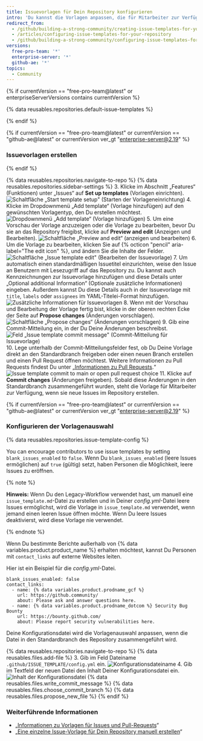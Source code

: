 ```yaml
---
title: Issuevorlagen für Dein Repository konfigurieren
intro: 'Du kannst die Vorlagen anpassen, die für Mitarbeiter zur Verfügung stehen, wenn sie neue Issues in Deinem Repository eröffnen.'
redirect_from:
  - /github/building-a-strong-community/creating-issue-templates-for-your-repository
  - /articles/configuring-issue-templates-for-your-repository
  - /github/building-a-strong-community/configuring-issue-templates-for-your-repository
versions:
  free-pro-team: '*'
  enterprise-server: '*'
  github-ae: '*'
topics:
  - Community
---
```


{% if currentVersion == "free-pro-team@latest" or enterpriseServerVersions contains currentVersion %}

{% data reusables.repositories.default-issue-templates %}

{% endif %}

{% if currentVersion == "free-pro-team@latest" or currentVersion == "github-ae@latest" or currentVersion ver_gt "enterprise-server@2.19" %}

### Issuevorlagen erstellen

{% endif %}

{% data reusables.repositories.navigate-to-repo %}
{% data reusables.repositories.sidebar-settings %}
3. Klicke im Abschnitt „Features“ (Funktionen) unter „Issues“ auf **Set up templates** (Vorlagen einrichten). ![Schaltfläche „Start template setup" (Starten der Vorlageneinrichtung)](/assets/images/help/repository/set-up-templates.png)
4. Klicke im Dropdownmenü „Add template“ (Vorlage hinzufügen) auf den gewünschten Vorlagentyp, den Du erstellen möchtest. ![Dropdownmenü „Add template“ (Vorlage hinzufügen)](/assets/images/help/repository/add-template-drop-down-menu.png)
5. Um eine Vorschau der Vorlage anzuzeigen oder die Vorlage zu bearbeiten, bevor Du sie an das Repository freigibst, klicke auf **Preview and edit** (Anzeigen und Bearbeiten). ![Schaltfläche „Preview and edit“ (anzeigen und bearbeiten)](/assets/images/help/repository/preview-and-edit-button.png)
6. Um die Vorlage zu bearbeiten, klicken Sie auf {% octicon "pencil" aria-label="The edit icon" %}, und ändern Sie die Inhalte der Felder. ![Schaltfläche „Issue template edit" (Bearbeiten der Issuevorlage)](/assets/images/help/repository/issue-template-edit-button.png)
7. Um automatisch einen standardmäßigen Issuetitel einzurichten, weise den Issue an Benutzern mit Lesezugriff auf das Repository zu. Du kannst auch Kennzeichnungen zur Issuevorlage hinzufügen und diese Details unter „Optional additional Information“ (Optionale zusätzliche Informationen) eingeben. Außerdem kannst Du diese Details auch in der Issuevorlage mit `title`, `labels` oder `assignees` im YAML-Titelei-Format hinzufügen. ![Zusätzliche Informationen für Issuevorlagen](/assets/images/help/repository/additional-issue-template-info.png)
8. Wenn mit der Vorschau und Bearbeitung der Vorlage fertig bist, klicke in der oberen rechten Ecke der Seite auf **Propose changes** (Änderungen vorschlagen). ![Schaltfläche „Propose changes“ (Änderungen vorschlagen)](/assets/images/help/repository/propose-changes-button.png)
9. Gib eine Commit-Mitteilung ein, in der Du Deine Änderungen beschreibst. ![Feld „Issue template commit message" (Commit-Mitteilung für Issuevorlage)](/assets/images/help/repository/issue-template-commit-message-field.png)
10. Lege unterhalb der Commit-Mitteilungsfelder fest, ob Du Deine Vorlage direkt an den Standardbranch freigeben oder einen neuen Branch erstellen und einen Pull Request öffnen möchtest. Weitere Informationen zu Pull Requests findest Du unter „[Informationen zu Pull Requests](/articles/about-pull-requests).“ ![Issue template commit to main or open pull request choice](/assets/images/help/repository/issue-template-commit-to-master-or-open-pull-request.png)
11. Klicke auf **Commit changes** (Änderungen freigeben). Sobald diese Änderungen in den Standardbranch zusammengeführt wurden, steht die Vorlage für Mitarbeiter zur Verfügung, wenn sie neue Issues im Repository erstellen.

{% if currentVersion == "free-pro-team@latest" or currentVersion == "github-ae@latest" or currentVersion ver_gt "enterprise-server@2.19" %}
### Konfigurieren der Vorlagenauswahl

{% data reusables.repositories.issue-template-config %}

You can encourage contributors to use issue templates by setting `blank_issues_enabled` to `false`. Wenn Du `blank_issues_enabled` (leere Issues ermöglichen) auf `true` (gültig) setzt, haben Personen die Möglichkeit, leere Issues zu eröffnen.

{% note %}

**Hinweis:** Wenn Du den Legacy-Workflow verwendet hast, um manuell eine `issue_template.md`-Datei zu erstellen und in Deiner *config.yml*-Datei leere Issues ermöglichst, wird die Vorlage in `issue_template.md` verwendet, wenn jemand einen leeren Issue öffnen möchte. Wenn Du leere Issues deaktivierst, wird diese Vorlage nie verwendet.

{% endnote %}

Wenn Du bestimmte Berichte außerhalb von {% data variables.product.product_name %} erhalten möchtest, kannst Du Personen mit `contact_links` auf externe Websites leiten.

Hier ist ein Beispiel für die *config.yml*-Datei.

```shell
blank_issues_enabled: false
contact_links:
  - name: {% data variables.product.prodname_gcf %}
    url: https://github.community/
    about: Please ask and answer questions here.
  - name: {% data variables.product.prodname_dotcom %} Security Bug Bounty
    url: https://bounty.github.com/
    about: Please report security vulnerabilities here.
```

Deine Konfigurationsdatei wird die Vorlagenauswahl anpassen, wenn die Datei in den Standardbranch des Repository zusammengeführt wird.

{% data reusables.repositories.navigate-to-repo %}
{% data reusables.files.add-file %}
3. Gib im Feld Dateiname `.github/ISSUE_TEMPLATE/config.yml` ein. ![Konfigurationsdateiname](/assets/images/help/repository/template-config-file-name.png)
4. Gib im Textfeld der neuen Datei den Inhalt Deiner Konfigurationsdatei ein. ![Inhalt der Konfigurationsdatei](/assets/images/help/repository/template-config-file-content.png)
{% data reusables.files.write_commit_message %}
{% data reusables.files.choose_commit_branch %}
{% data reusables.files.propose_new_file %}
{% endif %}

### Weiterführende Informationen

- „[Informationen zu Vorlagen für Issues und Pull-Requests](/articles/about-issue-and-pull-request-templates)“
- „[Eine einzelne Issue-Vorlage für Dein Repository manuell erstellen](/articles/manually-creating-a-single-issue-template-for-your-repository)“
